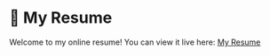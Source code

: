 # 💼 My Resume
Welcome to my online resume! You can view it live here: [My Resume](https://punosie.github.io/My_Resume/)


